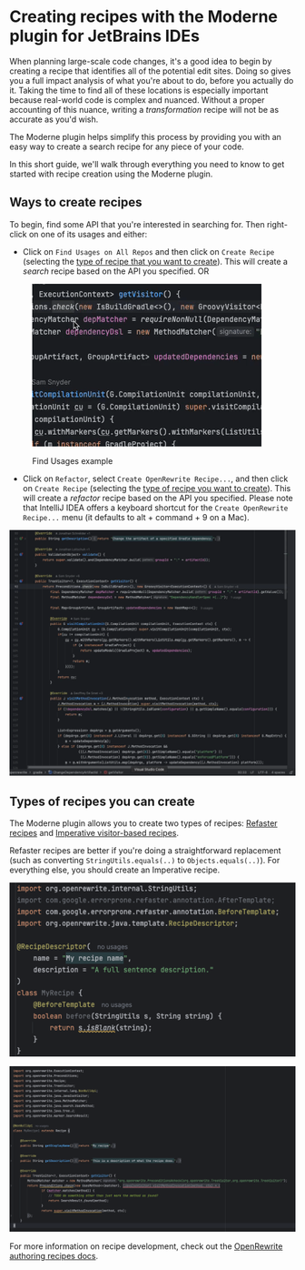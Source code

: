 # Creating recipes with the Moderne plugin for JetBrains IDEs

When planning large-scale code changes, it's a good idea to begin by creating a recipe that identifies all of the potential edit sites. Doing so gives you a full impact analysis of what you're about to do, before you actually do it. Taking the time to find all of these locations is especially important because real-world code is complex and nuanced. Without a proper accounting of this nuance, writing a _transformation_ recipe will not be as accurate as you'd wish.

The Moderne plugin helps simplify this process by providing you with an easy way to create a search recipe for any piece of your code.

In this short guide, we'll walk through everything you need to know to get started with recipe creation using the Moderne plugin.

## Ways to create recipes

To begin, find some API that you're interested in searching for. Then right-click on one of its usages and either:

* Click on `Find Usages on All Repos` and then click on `Create Recipe` (selecting the [type of recipe that you want to create](creating-recipes.md#types-of-recipes-you-can-create)). This will create a _search_ recipe based on the API you specified. OR

<figure><img src="../../../.gitbook/assets/tiny-find-usages (1).gif" alt=""><figcaption><p>Find Usages example</p></figcaption></figure>

* Click on `Refactor`, select `Create OpenRewrite Recipe...`, and then click on `Create Recipe` (selecting the [type of recipe you want to create](creating-recipes.md#types-of-recipes-you-can-create)). This will create a _refactor_ recipe based on the API you specified. Please note that IntelliJ IDEA offers a keyboard shortcut for the `Create OpenRewrite Recipe...` menu (it defaults to alt + command + 9 on a Mac).

![Refactor menu example](../../../.gitbook/assets/refactor-create.gif)

## Types of recipes you can create

The Moderne plugin allows you to create two types of recipes: [Refaster recipes](https://docs.openrewrite.org/authoring-recipes/refaster-recipes) and [Imperative visitor-based recipes](https://docs.openrewrite.org/authoring-recipes/types-of-recipes#imperative-recipes).

Refaster recipes are better if you're doing a straightforward replacement (such as converting `StringUtils.equals(..)` to `Objects.equals(..)`). For everything else, you should create an Imperative recipe.

![Refaster recipe example](../../../.gitbook/assets/refaster-recipe-example.png)

![Visitor recipe example](../../../.gitbook/assets/visitor-recipe-example.png)

For more information on recipe development, check out the [OpenRewrite authoring recipes docs](https://docs.openrewrite.org/authoring-recipes).
